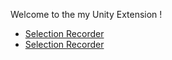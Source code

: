 Welcome to the my Unity Extension !
* [Selection Recorder](https://github.com/Yu5h1/UnityExtension/wiki/Selection-Recorder)
* [Selection Recorder](https://github.com/Yu5h1/UnityExtension/wiki/Pivot-Editor)